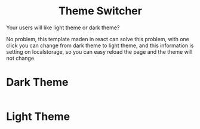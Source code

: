 <h1 align="center">Theme Switcher</h1>
<p>Your users will like light theme or dark theme?</p>
<p>No problem, this template maden in react can solve this problem, with one click you can change from dark theme to light theme, and this information is setting on localstorage, so you can easy reload the page and the theme will not change</p>

# Dark Theme 
<div align="center">
    <img src="https://e5wkmw.dm.files.1drv.com/y4mAsOj42KgAVmVn-MSChF-xdf-VlZYbQkf-6k0LVIDQd6eWFAvvtL3TTu0ZjjNhCjUVgERSu9C8OxGyHDP2-D4kwsNiTNGsJsBWuEXnIZW3M7zzA3vQWxSdUrSs0-GkjZkl1uRoSizxZXSyawSx6CqZJ3PYSgK8F36AJ3fPGzWDztOPtsNblC6ti21aF8sbOT8rqqtNqLmXs4myRnthCLepQ?width=1920&height=910&cropmode=none" alt="" />
</div>

# Light Theme 
<div align="center">
    <img src="https://djwkmw.dm.files.1drv.com/y4mAU6HeBZRv5DCUZGfJwyK7WZRxf2Vqg5YkxNI6aonFqpUjKUW3y_jEC3NZmrdUOT_PuDJklXnd_MiDT9UShcZY36LBfDikXTrB31BFaLL1w7VCzGXbLM91xkHq8lZ1CqFDRH2dASDs9zg1CdPuz-kO-bn5PHDfA9tMJYLUz31gTIU8gWzG3Y0GBr65cz93uoFF3Wyrw94QJWwAFkShzN7Mg?width=1920&height=910&cropmode=none" alt="" />
</div>